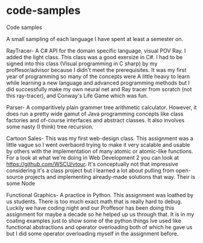 # code-samples
Code samples

A small sampling of  each language I have spent at least a semester on.

RayTracer- A C# API for the domain specific language, visual POV Ray. I added the light class. This class was a good exersize in C#. I had to be signed into this class (Visual programming in C sharp) by my proffesor/advisor because I didn't meet the prerequisites. It was my first year of programming so many of the concepts were A little heavy to learn while learning a new language and advanced programming methods but I did successfully make my own neural net and Ray tracer from scratch (not this ray-tracer), and Conway's Life Game which was fun.

Parser- A comparitively plain grammer tree arithmetic calculator. However, it does run a pretty wide gamut of Java programming concepts like class factories and of-course interfaces and abstract classes. It also involves some nasty (I think) tree recursion.

Cartoon Sales- This was my first web-design class. This assignment was a little vague so I went overbaord trying to make it very scalable and usable by others with the implementation of many atomic or atomic-like functions. For a look at what we're doing in Web Development 2 you can look at https://github.com/WSCU/vtour. It's conceptually not that impressive considering it's a class project but I learned a lot about pulling from open-source projects and implementing already-made solutions that way. Their is some Node 

Functional Graphics- A practice in Python. This assignment was loathed by us students. There is too much exact math that is really hard to debug. Luckily we have coding night and our Proffesor has been doing this assignment for maybe a decade so he helped up us through that. It is in my coating examples just to show some of the python things Ive used like functional abstractions and operator overloading both of which he gave us but I did some operator overloading myself in the assignment before.

